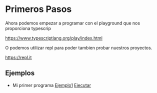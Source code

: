 # Primeros Pasos

Ahora podemos empezar a programar con el playground que nos proporciona typescrip

https://www.typescriptlang.org/play/index.html

O podemos utilizar repl para poder tambien probar nuestros proyectos.

https://repl.it

## Ejemplos

* Mi primer programa
[Ejemplo1](ejemplo1)
[Ejecutar](https://repl.it/@gnujavasergio/EasyHoneydewSampler)
